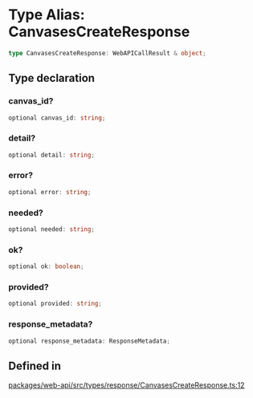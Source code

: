 # Type Alias: CanvasesCreateResponse

```ts
type CanvasesCreateResponse: WebAPICallResult & object;
```

## Type declaration

### canvas\_id?

```ts
optional canvas_id: string;
```

### detail?

```ts
optional detail: string;
```

### error?

```ts
optional error: string;
```

### needed?

```ts
optional needed: string;
```

### ok?

```ts
optional ok: boolean;
```

### provided?

```ts
optional provided: string;
```

### response\_metadata?

```ts
optional response_metadata: ResponseMetadata;
```

## Defined in

[packages/web-api/src/types/response/CanvasesCreateResponse.ts:12](https://github.com/slackapi/node-slack-sdk/blob/main/packages/web-api/src/types/response/CanvasesCreateResponse.ts#L12)
